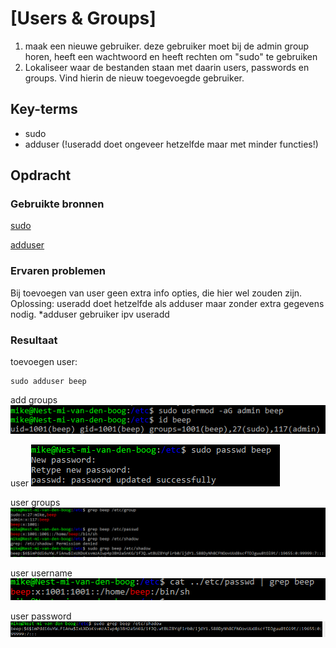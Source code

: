 # [Users & Groups]
1. maak een nieuwe gebruiker. deze gebruiker moet bij de admin group horen, heeft een wachtwoord en heeft rechten om "sudo" te gebruiken
2. Lokaliseer waar de bestanden staan met daarin users, passwords en groups. Vind hierin de nieuw toegevoegde gebruiker.

## Key-terms
- sudo
- adduser (!useradd doet ongeveer hetzelfde maar met minder functies!)

## Opdracht
### Gebruikte bronnen
[sudo](https://phoenixnap.com/kb/linux-sudo-command)

[adduser](https://www.howtogeek.com/50787/add-a-user-to-a-group-or-second-group-on-linux/)


### Ervaren problemen
Bij toevoegen van user geen extra info opties, die hier wel zouden zijn.
Oplossing: useradd doet hetzelfde als adduser maar zonder extra gegevens nodig. *adduser gebruiker ipv useradd

### Resultaat
toevoegen user:

    sudo adduser beep

add groups  
![admin](../00_includes/w1_usersgroups_admin.PNG)

user 
![password](../00_includes/w1_usersgroups_password.PNG)

user groups 
![newFiles](../00_includes/w1_usersgroups_newfiles.PNG)

user username   
![passwdFile](../00_includes/w1_usersgroups_passwdfile.PNG)

user password
![password](../00_includes/w1_filegroups_password.PNG)




